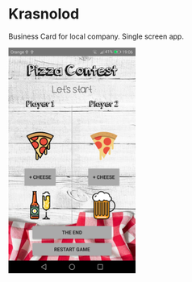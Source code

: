 # Krasnolod

Business Card for local company. Single screen app.

<img src="https://github.com/mmagdaadamczak/PizzaGame/blob/master/pizza.png" width="50%" height="50%">
